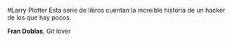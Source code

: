 #Larry Plotter
Esta serie de libros cuentan la increible historia de un hacker de los que hay pocos.

**Fran Doblas**, Git lover
